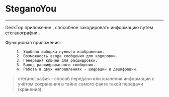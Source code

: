 # SteganoYou
***
DeskTop приложение , способное закодировать информацию путём стеганографии .

Функционал приложения:

         1. Удобная выборка нужного изображения.
         2. Возможность ввода сообщения для кодировки.
         3. Генерация ключей для расшифровки.
         3. Вывод расшифрованного сообщения.
         4. Работа в двух направлениях - шифрации и дешифрации.

>стеганография - способ передачи или хранения информации с учётом сохранения в тайне самого факта такой передачи (хранения).






